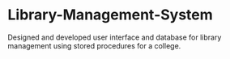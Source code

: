 # Library-Management-System
Designed and developed user interface and database for library management using stored procedures for a college. 

